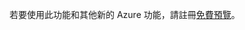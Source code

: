 若要使用此功能和其他新的 Azure 功能，請註冊[免費預覽](https://account.windowsazure.com/PreviewFeatures)。

<!--HONumber=42-->
